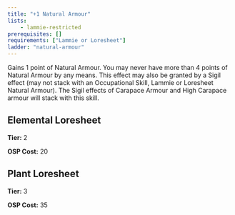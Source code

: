 ```yaml
---
title: "+1 Natural Armour"
lists:
    - lammie-restricted
prerequisites: []
requirements: ["Lammie or Loresheet"]
ladder: "natural-armour"
---
```

Gains 1 point of Natural Armour. You may never have more than 4 points of Natural Armour by any means. This effect may also be granted by a Sigil effect (may not stack with an Occupational Skill, Lammie or Loresheet Natural Armour). The Sigil effects of Carapace Armour and High Carapace armour will stack with this skill.


## Elemental Loresheet

**Tier:** 2

**OSP Cost:** 20


## Plant Loresheet

**Tier:** 3

**OSP Cost:** 35